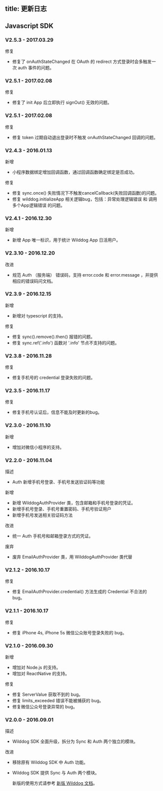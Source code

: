 
title: 更新日志
---

## Javascript SDK

### V2.5.3 - 2017.03.29

<span class="changelog fix">修复</span>

- 修复了 onAuthStateChanged 在 OAuth 的 redirect 方式登录时会多触发一次 auth 事件的问题。

### V2.5.1 - 2017.02.08

<span class="changelog fix">修复</span>

- 修复了 init App 后立即执行 signOut() 无效的问题。

### V2.5.1 - 2017.02.08

<span class="changelog fix">修复</span>

- 修复 token 过期自动退出登录时不触发 onAuthStateChanged 回调的问题。


### V2.4.3 - 2016.01.13

<span class="changelog add">新增</span>

- 小程序数据绑定增加回调函数，通过回调函数确定绑定是否成功。

<span class="changelog fix">修复</span>

- 修复 sync.once() 失败情况下不触发cancelCallback(失败回调函数)的问题。
- 修复 wilddog.initializeApp 相关逻辑bug，包括：异常处理逻辑错误 和 调用多个App逻辑错误 的问题。


### V2.4.1 - 2016.12.30

<span class="changelog add">新增</span>

- 新增 App 唯一标识，用于统计 Wilddog App 日活用户。


### V2.3.10 - 2016.12.20

<span class="changelog feature">改进</span>

- 规范 Auth （服务端） 错误码，支持 error.code 和 error.message ，并提供相应的错误码问文档。


### V2.3.9 - 2016.12.15

<span class="changelog add">新增</span>

- 新增对 typescript 的支持。

<span class="changelog fix">修复</span>

- 修复 sync().remove().then() 报错的问题。
- 修复 sync.ref('.info') 函数对 '.info' 节点不支持的问题。


### V2.3.8 - 2016.11.28

<span class="changelog fix">修复</span>

- 修复手机号的 credential 登录失败的问题。


### V2.3.5 - 2016.11.17

<span class="changelog fix">修复</span>

- 修复手机号认证后，信息不能及时更新的bug。


### V2.3.0 - 2016.11.10

<span class="changelog add">新增</span>

- 增加对微信小程序的支持。


### V2.2.0 - 2016.11.04

<span class="changelog describe">描述</span>

- Auth 新增手机号登录、手机号发送验证码等功能

<span class="changelog add">新增</span>

- 新增 WilddogAuthProvider 类，包含邮箱和手机号登录的凭证。
- 新增手机号登录、手机号重置密码、手机号验证用户
- 新增手机号发送相关验证码方法

<span class="changelog feature">改进</span>

- 统一 Auth 手机号和邮箱登录方式的凭证。

<span class="changelog deprecated">废弃</span>

- 废弃 EmailAuthProvider 类，用 WilddogAuthProvider 类代替

### V2.1.2 - 2016.10.17

<span class="changelog fix">修复</span>

- 修复 EmailAuthProvider.credential() 方法生成的 Credential 不合法的 bug。



### V2.1.1 - 2016.10.17

<span class="changelog fix">修复</span>

- 修复 iPhone 4s, iPhone 5s 微信公众账号登录失败的 bug。


### V2.1.0 - 2016.09.30

<span class="changelog add">新增</span>

- 增加对 Node.js 的支持。
- 增加对 ReactNative 的支持。

<span class="changelog fix">修复</span>

- 修复 ServerValue 获取不到的 bug。
- 修复 limits_exceeded 错误不能被捕获的 bug。
- 修复微信公众号登录异常的 bug。



### V2.0.0 - 2016.09.01

<span class="changelog describe">描述</span>

- Wilddog SDK 全面升级，拆分为 Sync 和 Auth 两个独立的模块。

<span class="changelog feature">改进</span>

- 移除原有 Wilddog SDK 中 Auth 功能。

- Wilddog SDK 提供 Sync 与 Auth 两个模块。

  新版的使用方式请参考 [新版 Wilddog 文档](/quickstart/sync/web.html)。

